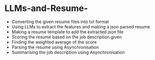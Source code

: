 # LLMs-and-Resume-
* Converting the given resume files into txt format
* Using LLMs to extract the features and making a json parsed resume
* Making a resume template to add the extracted json file
* Scoring the resume based on the job description given
* Finding the weighted average of the score
* Parsing the resume using Asynchronisation
* Summarising the job description using Asynchronisation
  

